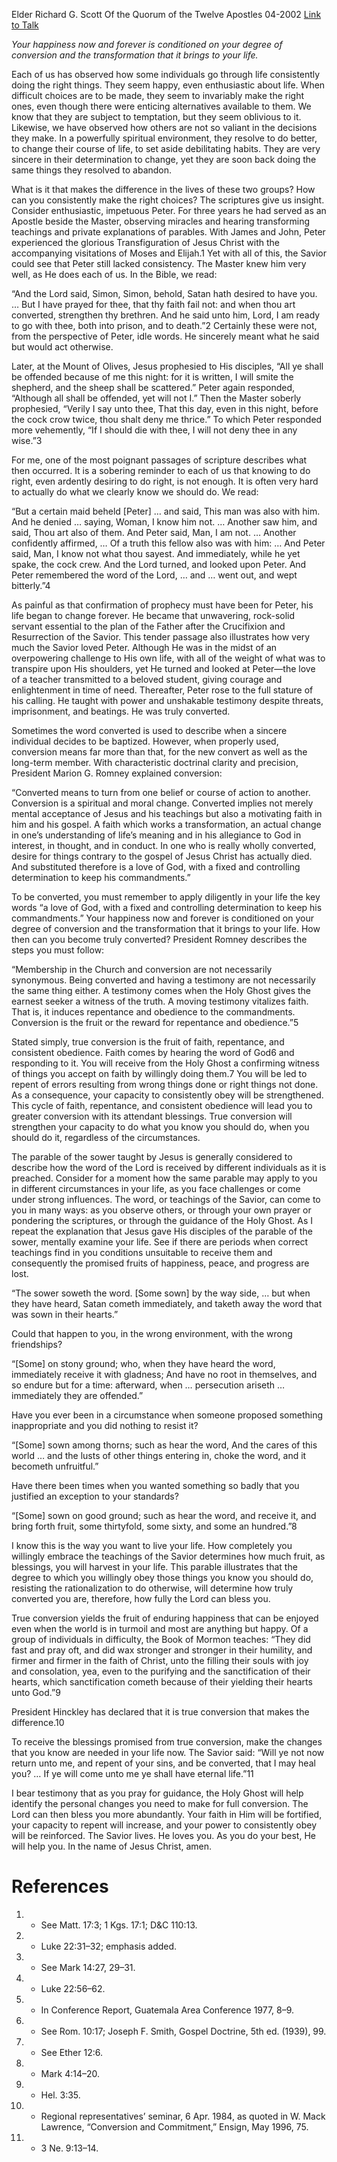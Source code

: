 Elder Richard G. Scott
Of the Quorum of the Twelve Apostles
04-2002
[Link to Talk](https://www.churchofjesuschrist.org/study/general-conference/2002/04/full-conversion-brings-happiness?lang=eng)

_Your happiness now and forever is conditioned on your degree of conversion and the transformation that it brings to your life._

Each of us has observed how some individuals go through life consistently doing the right things. They seem happy, even enthusiastic about life. When difficult choices are to be made, they seem to invariably make the right ones, even though there were enticing alternatives available to them. We know that they are subject to temptation, but they seem oblivious to it. Likewise, we have observed how others are not so valiant in the decisions they make. In a powerfully spiritual environment, they resolve to do better, to change their course of life, to set aside debilitating habits. They are very sincere in their determination to change, yet they are soon back doing the same things they resolved to abandon.

What is it that makes the difference in the lives of these two groups? How can you consistently make the right choices? The scriptures give us insight. Consider enthusiastic, impetuous Peter. For three years he had served as an Apostle beside the Master, observing miracles and hearing transforming teachings and private explanations of parables. With James and John, Peter experienced the glorious Transfiguration of Jesus Christ with the accompanying visitations of Moses and Elijah.1 Yet with all of this, the Savior could see that Peter still lacked consistency. The Master knew him very well, as He does each of us. In the Bible, we read:

“And the Lord said, Simon, Simon, behold, Satan hath desired to have you. … But I have prayed for thee, that thy faith fail not: and when thou art converted, strengthen thy brethren. And he said unto him, Lord, I am ready to go with thee, both into prison, and to death.”2 Certainly these were not, from the perspective of Peter, idle words. He sincerely meant what he said but would act otherwise.

Later, at the Mount of Olives, Jesus prophesied to His disciples, “All ye shall be offended because of me this night: for it is written, I will smite the shepherd, and the sheep shall be scattered.” Peter again responded, “Although all shall be offended, yet will not I.” Then the Master soberly prophesied, “Verily I say unto thee, That this day, even in this night, before the cock crow twice, thou shalt deny me thrice.” To which Peter responded more vehemently, “If I should die with thee, I will not deny thee in any wise.”3

For me, one of the most poignant passages of scripture describes what then occurred. It is a sobering reminder to each of us that knowing to do right, even ardently desiring to do right, is not enough. It is often very hard to actually do what we clearly know we should do. We read:

“But a certain maid beheld [Peter] … and said, This man was also with him. And he denied … saying, Woman, I know him not. … Another saw him, and said, Thou art also of them. And Peter said, Man, I am not. … Another confidently affirmed, … Of a truth this fellow also was with him: … And Peter said, Man, I know not what thou sayest. And immediately, while he yet spake, the cock crew. And the Lord turned, and looked upon Peter. And Peter remembered the word of the Lord, … and … went out, and wept bitterly.”4

As painful as that confirmation of prophecy must have been for Peter, his life began to change forever. He became that unwavering, rock-solid servant essential to the plan of the Father after the Crucifixion and Resurrection of the Savior. This tender passage also illustrates how very much the Savior loved Peter. Although He was in the midst of an overpowering challenge to His own life, with all of the weight of what was to transpire upon His shoulders, yet He turned and looked at Peter—the love of a teacher transmitted to a beloved student, giving courage and enlightenment in time of need. Thereafter, Peter rose to the full stature of his calling. He taught with power and unshakable testimony despite threats, imprisonment, and beatings. He was truly converted.

Sometimes the word converted is used to describe when a sincere individual decides to be baptized. However, when properly used, conversion means far more than that, for the new convert as well as the long-term member. With characteristic doctrinal clarity and precision, President Marion G. Romney explained conversion:

“Converted means to turn from one belief or course of action to another. Conversion is a spiritual and moral change. Converted implies not merely mental acceptance of Jesus and his teachings but also a motivating faith in him and his gospel. A faith which works a transformation, an actual change in one’s understanding of life’s meaning and in his allegiance to God in interest, in thought, and in conduct. In one who is really wholly converted, desire for things contrary to the gospel of Jesus Christ has actually died. And substituted therefore is a love of God, with a fixed and controlling determination to keep his commandments.”

To be converted, you must remember to apply diligently in your life the key words “a love of God, with a fixed and controlling determination to keep his commandments.” Your happiness now and forever is conditioned on your degree of conversion and the transformation that it brings to your life. How then can you become truly converted? President Romney describes the steps you must follow:

“Membership in the Church and conversion are not necessarily synonymous. Being converted and having a testimony are not necessarily the same thing either. A testimony comes when the Holy Ghost gives the earnest seeker a witness of the truth. A moving testimony vitalizes faith. That is, it induces repentance and obedience to the commandments. Conversion is the fruit or the reward for repentance and obedience.”5

Stated simply, true conversion is the fruit of faith, repentance, and consistent obedience. Faith comes by hearing the word of God6 and responding to it. You will receive from the Holy Ghost a confirming witness of things you accept on faith by willingly doing them.7 You will be led to repent of errors resulting from wrong things done or right things not done. As a consequence, your capacity to consistently obey will be strengthened. This cycle of faith, repentance, and consistent obedience will lead you to greater conversion with its attendant blessings. True conversion will strengthen your capacity to do what you know you should do, when you should do it, regardless of the circumstances.

The parable of the sower taught by Jesus is generally considered to describe how the word of the Lord is received by different individuals as it is preached. Consider for a moment how the same parable may apply to you in different circumstances in your life, as you face challenges or come under strong influences. The word, or teachings of the Savior, can come to you in many ways: as you observe others, or through your own prayer or pondering the scriptures, or through the guidance of the Holy Ghost. As I repeat the explanation that Jesus gave His disciples of the parable of the sower, mentally examine your life. See if there are periods when correct teachings find in you conditions unsuitable to receive them and consequently the promised fruits of happiness, peace, and progress are lost.

“The sower soweth the word. [Some sown] by the way side, … but when they have heard, Satan cometh immediately, and taketh away the word that was sown in their hearts.”

Could that happen to you, in the wrong environment, with the wrong friendships?

“[Some] on stony ground; who, when they have heard the word, immediately receive it with gladness; And have no root in themselves, and so endure but for a time: afterward, when … persecution ariseth … immediately they are offended.”

Have you ever been in a circumstance when someone proposed something inappropriate and you did nothing to resist it?

“[Some] sown among thorns; such as hear the word, And the cares of this world … and the lusts of other things entering in, choke the word, and it becometh unfruitful.”

Have there been times when you wanted something so badly that you justified an exception to your standards?

“[Some] sown on good ground; such as hear the word, and receive it, and bring forth fruit, some thirtyfold, some sixty, and some an hundred.”8

I know this is the way you want to live your life. How completely you willingly embrace the teachings of the Savior determines how much fruit, as blessings, you will harvest in your life. This parable illustrates that the degree to which you willingly obey those things you know you should do, resisting the rationalization to do otherwise, will determine how truly converted you are, therefore, how fully the Lord can bless you.

True conversion yields the fruit of enduring happiness that can be enjoyed even when the world is in turmoil and most are anything but happy. Of a group of individuals in difficulty, the Book of Mormon teaches: “They did fast and pray oft, and did wax stronger and stronger in their humility, and firmer and firmer in the faith of Christ, unto the filling their souls with joy and consolation, yea, even to the purifying and the sanctification of their hearts, which sanctification cometh because of their yielding their hearts unto God.”9

President Hinckley has declared that it is true conversion that makes the difference.10

To receive the blessings promised from true conversion, make the changes that you know are needed in your life now. The Savior said: “Will ye not now return unto me, and repent of your sins, and be converted, that I may heal you? … If ye will come unto me ye shall have eternal life.”11

I bear testimony that as you pray for guidance, the Holy Ghost will help identify the personal changes you need to make for full conversion. The Lord can then bless you more abundantly. Your faith in Him will be fortified, your capacity to repent will increase, and your power to consistently obey will be reinforced. The Savior lives. He loves you. As you do your best, He will help you. In the name of Jesus Christ, amen.

# References
1. - See Matt. 17:3; 1 Kgs. 17:1; D&C 110:13.
2. - Luke 22:31–32; emphasis added.
3. - See Mark 14:27, 29–31.
4. - Luke 22:56–62.
5. - In Conference Report, Guatemala Area Conference 1977, 8–9.
6. - See Rom. 10:17; Joseph F. Smith, Gospel Doctrine, 5th ed. (1939), 99.
7. - See Ether 12:6.
8. - Mark 4:14–20.
9. - Hel. 3:35.
10. - Regional representatives’ seminar, 6 Apr. 1984, as quoted in W. Mack Lawrence, “Conversion and Commitment,” Ensign, May 1996, 75.
11. - 3 Ne. 9:13–14.
